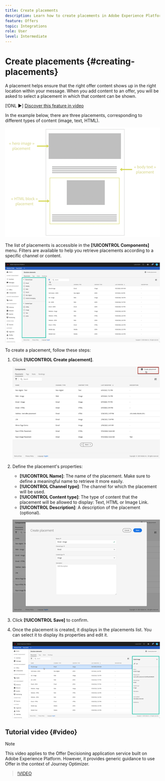 ```yaml
---
title: Create placements
description: Learn how to create placements in Adobe Experience Platform.
feature: Offers
topic: Integrations
role: User
level: Intermediate
---
```

# Create placements {#creating-placements}

A placement helps ensure that the right offer content shows up in the right location within your message. When you add content to an offer, you will be asked to select a placement in which that content can be shown.

[!DNL :arrow_forward:] [Discover this feature in video](#video)

In the example below, there are three placements, corresponding to different types of content (image, text, HTML).

![](../../assets/offers_placement_schema.png)

The list of placements is accessible in the **[!UICONTROL Components]** menu. Filters are available to help you retrieve placements according to a specific channel or content.

![](../../assets/placements_filter.png)

To create a placement, follow these steps:

1. Click **[!UICONTROL Create placement]**.

    ![](../../assets/offers_placement_creation.png)

1. Define the placement's properties:

    * **[!UICONTROL Name]**: The name of the placement. Make sure to define a meaningful name to retrieve it more easily.
    * **[!UICONTROL Channel type]**: The channel for which the placement will be used.
    * **[!UICONTROL Content type]**: The type of content that the placement will be allowed to display: Text, HTML or Image Link.
    * **[!UICONTROL Description]**: A description of the placement (optional).

    ![](../../assets/offers_placement_creation_properties.png)

1. Click **[!UICONTROL Save]** to confirm.

1. Once the placement is created, it displays in the placements list. You can select it to display its properties and edit it.

    ![](../../assets/placement_created.png)

## Tutorial video {#video}

>[!NOTE]
>
>This video applies to the Offer Decisioning application service built on Adobe Experience Platform. However, it provides generic guidance to use Offer in the context of Journey Optimizer.

>[!VIDEO](https://video.tv.adobe.com/v/329372?quality=12)
